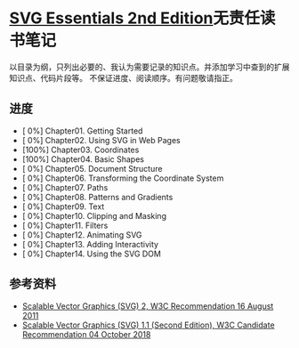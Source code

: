 # [SVG Essentials 2nd Edition](https://www.amazon.com/SVG-Essentials-Producing-Scalable-Graphics/dp/1449374352)无责任读书笔记
以目录为纲，只列出必要的、我认为需要记录的知识点。并添加学习中查到的扩展知识点、代码片段等。
不保证进度、阅读顺序。有问题敬请指正。

## 进度

- [  0%] Chapter01. Getting Started
- [  0%] Chapter02. Using SVG in Web Pages
- [100%] Chapter03. Coordinates
- [100%] Chapter04. Basic Shapes
- [  0%] Chapter05. Document Structure
- [  0%] Chapter06. Transforming the Coordinate System
- [  0%] Chapter07. Paths
- [  0%] Chapter08. Patterns and Gradients
- [  0%] Chapter09. Text
- [  0%] Chapter10. Clipping and Masking
- [  0%] Chapter11. Filters
- [  0%] Chapter12. Animating SVG
- [  0%] Chapter13. Adding Interactivity
- [  0%] Chapter14. Using the SVG DOM

## 参考资料
- [Scalable Vector Graphics (SVG) 2, W3C Recommendation 16 August 2011](https://www.w3.org/TR/SVG2)
- [Scalable Vector Graphics (SVG) 1.1 (Second Edition), W3C Candidate Recommendation 04 October 2018](https://www.w3.org/TR/SVG11/)
